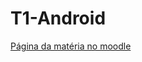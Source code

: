 # T1-Android

<html>
<a href=https://moodlerooms.maua.br/course/view.php?id=173> Página da matéria no moodle
  </html>
